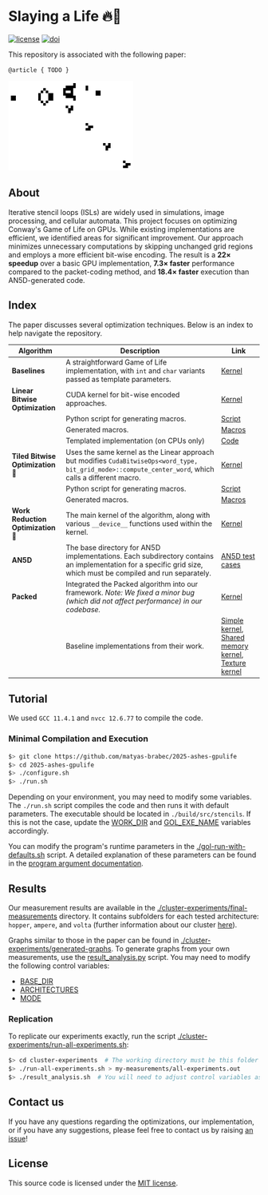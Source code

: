 # Slaying a Life 🔥🦠

[![license](https://img.shields.io/badge/license-MIT-blue.svg)](./LICENCE) [![doi](https://img.shields.io/badge/DOI-TODO-blue)](todo)

This repository is associated with the following paper:  

```
@article { TODO }
```

![Glider Gun](./glider-gun.gif)

## About  

Iterative stencil loops (ISLs) are widely used in simulations, image processing, and cellular automata. This project focuses on optimizing Conway's Game of Life on GPUs. While existing implementations are efficient, we identified areas for significant improvement. Our approach minimizes unnecessary computations by skipping unchanged grid regions and employs a more efficient bit-wise encoding. The result is a **22× speedup** over a basic GPU implementation, **7.3× faster** performance compared to the packet-coding method, and **18.4× faster** execution than AN5D-generated code.  

## Index  

The paper discusses several optimization techniques. Below is an index to help navigate the repository.  

| Algorithm | Description | Link |  
|-----------|-------------|------|  
| **Baselines** | A straightforward Game of Life implementation, with `int` and `char` variants passed as template parameters. | [Kernel](./src/algorithms/cuda-naive/cuda_naive_kernel.cu#L22) |  
| **Linear Bitwise Optimization** | CUDA kernel for bit-wise encoded approaches. | [Kernel](./src/algorithms/cuda-naive-bitwise/cuda_naive_bitwise_kernel.cu#L33) |  
| | Python script for generating macros. | [Script](./src/algorithms/_shared/bitwise/bitwise-ops/python-macro-generators/cols_macro_gen.py) |  
| | Generated macros. | [Macros](./src/algorithms/_shared/bitwise/bitwise-ops/macro-cols.hpp) |  
| | Templated implementation (on CPUs only) | [Code](./src/algorithms/_shared/bitwise/bitwise-ops/templated-cols.hpp#L31)|
| **Tiled Bitwise Optimization** 🚀 | Uses the same kernel as the Linear approach but modifies `CudaBitwiseOps<word_type, bit_grid_mode>::compute_center_word`, which calls a different macro. | [Kernel](./src/algorithms/cuda-naive-bitwise/cuda_naive_bitwise_kernel.cu#L33) |  
| | Python script for generating macros. | [Script](./src/algorithms/_shared/bitwise/bitwise-ops/python-macro-generators/tiles_macro_gen.py) |  
| | Generated macros. | [Macros](./src/algorithms/_shared/bitwise/bitwise-ops/macro-tiles.hpp) |  
| **Work Reduction Optimization** 🚀 | The main kernel of the algorithm, along with various `__device__` functions used within the kernel. | [Kernel](./src/algorithms/cuda-naive-local-one-cell/cuda_local_one_cell.cu#L173) |  
| **AN5D** | The base directory for AN5D implementations. Each subdirectory contains an implementation for a specific grid size, which must be compiled and run separately. | [AN5D test cases](./AN5D/) |  
| **Packed** | Integrated the Packed algorithm into our framework. *Note: We fixed a minor bug (which did not affect performance) in our codebase.* | [Kernel](./src/algorithms/rel-work/eff-sim-ex-of-cell-auto-GPU/packed/GOL_packed.cu#L48) |  
| | Baseline implementations from their work. | [Simple kernel](./src/algorithms/rel-work/eff-sim-ex-of-cell-auto-GPU/baseline/GOL_basic.cu#L13), [Shared memory kernel](./src/algorithms/rel-work/eff-sim-ex-of-cell-auto-GPU/baseline/GOL_shm.cu#L14), [Texture kernel](./src/algorithms/rel-work/eff-sim-ex-of-cell-auto-GPU/baseline/GOL_texture.cu#L13) |  

## Tutorial  

We used `GCC 11.4.1` and `nvcc 12.6.77` to compile the code.  

### Minimal Compilation and Execution  

```bash
$> git clone https://github.com/matyas-brabec/2025-ashes-gpulife
$> cd 2025-ashes-gpulife
$> ./configure.sh
$> ./run.sh
```

Depending on your environment, you may need to modify some variables. The `./run.sh` script compiles the code and then runs it with default parameters. The executable should be located in `./build/src/stencils`. If this is not the case, update the [WORK_DIR](./run.sh#L13) and [GOL_EXE_NAME](./gol-run-with-defaults.sh#L6) variables accordingly.  

You can modify the program's runtime parameters in the [./gol-run-with-defaults.sh](./gol-run-with-defaults.sh) script. A detailed explanation of these parameters can be found in the [program argument documentation](./README-program-arguments.md).  

## Results  

Our measurement results are available in the [./cluster-experiments/final-measurements](./cluster-experiments/final-measurements) directory. It contains subfolders for each tested architecture: `hopper`, `ampere`, and `volta` (further information about our cluster [here](https://gitlab.mff.cuni.cz/mff/hpc/clusters)).

Graphs similar to those in the paper can be found in [./cluster-experiments/generated-graphs](./cluster-experiments/generated-graphs). To generate graphs from your own measurements, use the [result_analysis.py](./cluster-experiments/result_analysis.py) script. You may need to modify the following control variables:  

- [BASE_DIR](./cluster-experiments/result_analysis.py#L11)  
- [ARCHITECTURES](./cluster-experiments/result_analysis.py#L10)
- [MODE](./cluster-experiments/result_analysis.py#L15)

### Replication  

To replicate our experiments exactly, run the script [./cluster-experiments/run-all-experiments.sh](./cluster-experiments/run-all-experiments.sh):  

```bash
$> cd cluster-experiments  # The working directory must be this folder
$> ./run-all-experiments.sh > my-measurements/all-experiments.out
$> ./result_analysis.sh  # You will need to adjust control variables as discussed
```

## Contact us

If you have any questions regarding the optimizations, our implementation, or if you have any suggestions, please feel free to contact us by raising [an issue](https://github.com/matyas-brabec/2025-ashes-gpulife/issues)!

## License

This source code is licensed under the [MIT license](./LICENCE).
